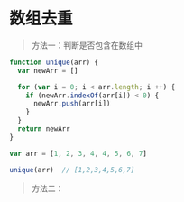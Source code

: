 # 数组去重

> 方法一：判断是否包含在数组中

```js
function unique(arr) {
  var newArr = []

  for (var i = 0; i < arr.length; i ++) {
    if (newArr.indexOf(arr[i]) < 0) {
      newArr.push(arr[i])
    }
  }
  return newArr
}

var arr = [1, 2, 3, 4, 4, 5, 6, 7]

unique(arr)  // [1,2,3,4,5,6,7]
```

> 方法二： 